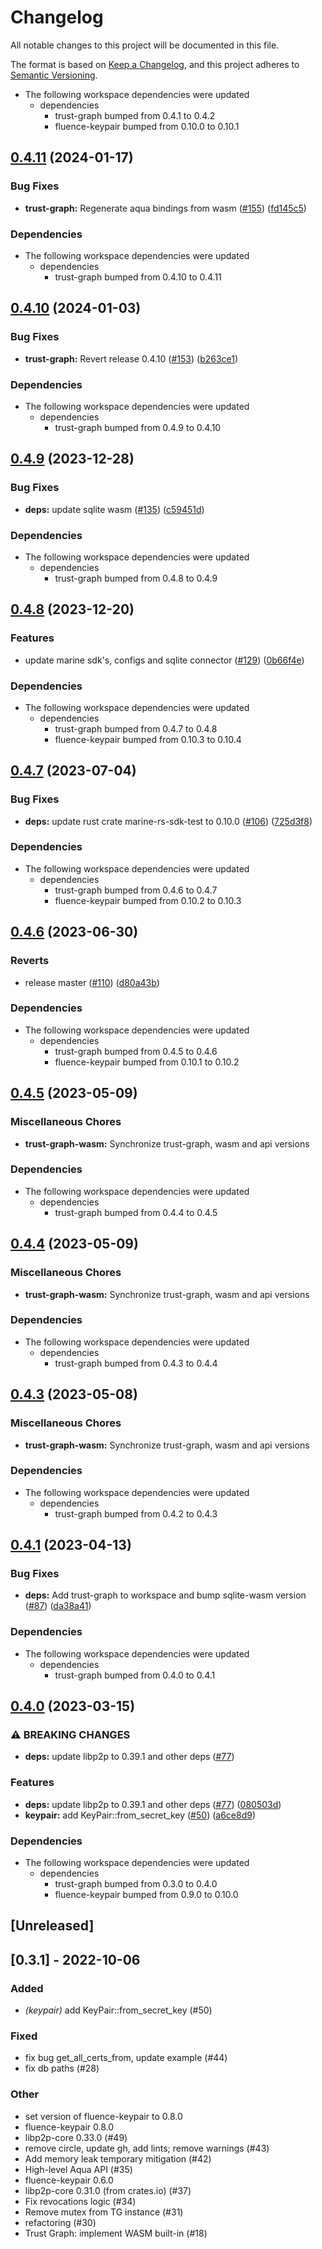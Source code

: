 # Changelog
All notable changes to this project will be documented in this file.

The format is based on [Keep a Changelog](https://keepachangelog.com/en/1.0.0/),
and this project adheres to [Semantic Versioning](https://semver.org/spec/v2.0.0.html).

* The following workspace dependencies were updated
  * dependencies
    * trust-graph bumped from 0.4.1 to 0.4.2
    * fluence-keypair bumped from 0.10.0 to 0.10.1

## [0.4.11](https://github.com/fluencelabs/trust-graph/compare/trust-graph-wasm-v0.4.10...trust-graph-wasm-v0.4.11) (2024-01-17)


### Bug Fixes

* **trust-graph:** Regenerate aqua bindings from wasm ([#155](https://github.com/fluencelabs/trust-graph/issues/155)) ([fd145c5](https://github.com/fluencelabs/trust-graph/commit/fd145c5fe1a115e87539ec5c9496d8b4c8bbc468))


### Dependencies

* The following workspace dependencies were updated
  * dependencies
    * trust-graph bumped from 0.4.10 to 0.4.11

## [0.4.10](https://github.com/fluencelabs/trust-graph/compare/trust-graph-wasm-v0.4.9...trust-graph-wasm-v0.4.10) (2024-01-03)


### Bug Fixes

* **trust-graph:** Revert release 0.4.10 ([#153](https://github.com/fluencelabs/trust-graph/issues/153)) ([b263ce1](https://github.com/fluencelabs/trust-graph/commit/b263ce1fb13b937b629608ede35b6f436023dcac))


### Dependencies

* The following workspace dependencies were updated
  * dependencies
    * trust-graph bumped from 0.4.9 to 0.4.10

## [0.4.9](https://github.com/fluencelabs/trust-graph/compare/trust-graph-wasm-v0.4.8...trust-graph-wasm-v0.4.9) (2023-12-28)


### Bug Fixes

* **deps:** update sqlite wasm ([#135](https://github.com/fluencelabs/trust-graph/issues/135)) ([c59451d](https://github.com/fluencelabs/trust-graph/commit/c59451de04ba79152fa8d600a7b456ab24766dd0))


### Dependencies

* The following workspace dependencies were updated
  * dependencies
    * trust-graph bumped from 0.4.8 to 0.4.9

## [0.4.8](https://github.com/fluencelabs/trust-graph/compare/trust-graph-wasm-v0.4.7...trust-graph-wasm-v0.4.8) (2023-12-20)


### Features

* update marine sdk's, configs and sqlite connector ([#129](https://github.com/fluencelabs/trust-graph/issues/129)) ([0b66f4e](https://github.com/fluencelabs/trust-graph/commit/0b66f4e0536633879de46f69ac8391c72ece7e77))


### Dependencies

* The following workspace dependencies were updated
  * dependencies
    * trust-graph bumped from 0.4.7 to 0.4.8
    * fluence-keypair bumped from 0.10.3 to 0.10.4

## [0.4.7](https://github.com/fluencelabs/trust-graph/compare/trust-graph-wasm-v0.4.6...trust-graph-wasm-v0.4.7) (2023-07-04)


### Bug Fixes

* **deps:** update rust crate marine-rs-sdk-test to 0.10.0 ([#106](https://github.com/fluencelabs/trust-graph/issues/106)) ([725d3f8](https://github.com/fluencelabs/trust-graph/commit/725d3f8f48b3bf1ed8605e9ba2da5c966a145f0d))


### Dependencies

* The following workspace dependencies were updated
  * dependencies
    * trust-graph bumped from 0.4.6 to 0.4.7
    * fluence-keypair bumped from 0.10.2 to 0.10.3

## [0.4.6](https://github.com/fluencelabs/trust-graph/compare/trust-graph-wasm-v0.4.5...trust-graph-wasm-v0.4.6) (2023-06-30)


### Reverts

* release master ([#110](https://github.com/fluencelabs/trust-graph/issues/110)) ([d80a43b](https://github.com/fluencelabs/trust-graph/commit/d80a43bcff721aff8fadf3d2d5c252804ce27a6c))


### Dependencies

* The following workspace dependencies were updated
  * dependencies
    * trust-graph bumped from 0.4.5 to 0.4.6
    * fluence-keypair bumped from 0.10.1 to 0.10.2

## [0.4.5](https://github.com/fluencelabs/trust-graph/compare/trust-graph-wasm-v0.4.4...trust-graph-wasm-v0.4.5) (2023-05-09)


### Miscellaneous Chores

* **trust-graph-wasm:** Synchronize trust-graph, wasm and api versions


### Dependencies

* The following workspace dependencies were updated
  * dependencies
    * trust-graph bumped from 0.4.4 to 0.4.5

## [0.4.4](https://github.com/fluencelabs/trust-graph/compare/trust-graph-wasm-v0.4.3...trust-graph-wasm-v0.4.4) (2023-05-09)


### Miscellaneous Chores

* **trust-graph-wasm:** Synchronize trust-graph, wasm and api versions


### Dependencies

* The following workspace dependencies were updated
  * dependencies
    * trust-graph bumped from 0.4.3 to 0.4.4

## [0.4.3](https://github.com/fluencelabs/trust-graph/compare/trust-graph-wasm-v0.4.2...trust-graph-wasm-v0.4.3) (2023-05-08)


### Miscellaneous Chores

* **trust-graph-wasm:** Synchronize trust-graph, wasm and api versions


### Dependencies

* The following workspace dependencies were updated
  * dependencies
    * trust-graph bumped from 0.4.2 to 0.4.3

## [0.4.1](https://github.com/fluencelabs/trust-graph/compare/trust-graph-wasm-v0.4.0...trust-graph-wasm-v0.4.1) (2023-04-13)


### Bug Fixes

* **deps:** Add trust-graph to workspace and bump sqlite-wasm version ([#87](https://github.com/fluencelabs/trust-graph/issues/87)) ([da38a41](https://github.com/fluencelabs/trust-graph/commit/da38a41ba727a14774a71bba6612b1bf1f498db9))


### Dependencies

* The following workspace dependencies were updated
  * dependencies
    * trust-graph bumped from 0.4.0 to 0.4.1

## [0.4.0](https://github.com/fluencelabs/trust-graph/compare/trust-graph-wasm-v0.3.2...trust-graph-wasm-v0.4.0) (2023-03-15)


### ⚠ BREAKING CHANGES

* **deps:** update libp2p to 0.39.1 and other deps ([#77](https://github.com/fluencelabs/trust-graph/issues/77))

### Features

* **deps:** update libp2p to 0.39.1 and other deps ([#77](https://github.com/fluencelabs/trust-graph/issues/77)) ([080503d](https://github.com/fluencelabs/trust-graph/commit/080503dcfa2ecf8d09167ff9fe7f750fadf49035))
* **keypair:** add KeyPair::from_secret_key ([#50](https://github.com/fluencelabs/trust-graph/issues/50)) ([a6ce8d9](https://github.com/fluencelabs/trust-graph/commit/a6ce8d9eee20e1ea24eb27c38ac6df6d878292ae))


### Dependencies

* The following workspace dependencies were updated
  * dependencies
    * trust-graph bumped from 0.3.0 to 0.4.0
    * fluence-keypair bumped from 0.9.0 to 0.10.0

## [Unreleased]

## [0.3.1] - 2022-10-06

### Added
- *(keypair)* add KeyPair::from_secret_key (#50)

### Fixed
- fix bug get_all_certs_from, update example (#44)
- fix db paths (#28)

### Other
- set version of fluence-keypair to 0.8.0
- fluence-keypair 0.8.0
- libp2p-core 0.33.0 (#49)
- remove circle, update gh, add lints; remove warnings (#43)
- Add memory leak temporary mitigation (#42)
- High-level Aqua API (#35)
- fluence-keypair 0.6.0
- libp2p-core 0.31.0 (from crates.io) (#37)
- Fix revocations logic (#34)
- Remove mutex from TG instance (#31)
- refactoring (#30)
- Trust Graph: implement WASM built-in (#18)
